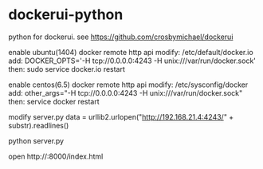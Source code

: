 dockerui-python
===============

python for dockerui. see https://github.com/crosbymichael/dockerui

enable ubuntu(1404) docker remote http api 
modify: /etc/default/docker.io
add:    DOCKER_OPTS='-H tcp://0.0.0.0:4243 -H unix:///var/run/docker.sock'
then:   sudo service docker.io restart

enable centos(6.5) docker remote http api 
modify: /etc/sysconfig/docker
add:    other_args="-H tcp://0.0.0.0:4243 -H unix:///var/run/docker.sock"
then:   service docker restart

modify server.py
data = urllib2.urlopen("http://192.168.21.4:4243/" + substr).readlines()

python server.py

open http://<ip>:8000/index.html

